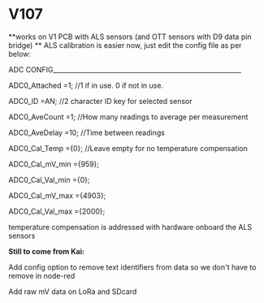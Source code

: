 # V107
**works on V1 PCB with ALS sensors (and OTT sensors with D9 data pin bridge)
**
ALS calibration is easier now, just edit the config file as per below:

ADC CONFIG__________________________________________________________

ADC0_Attached           =1;                                         //1 if in use. 0 if not in use.

ADC0_ID                 =AN;                                         //2 character ID key for selected sensor

ADC0_AveCount           =1;                                         //How many readings to average per measurement

ADC0_AveDelay           =10;                                        //Time between readings

ADC0_Cal_Temp           ={0};                                        //Leave empty for no temperature compensation

ADC0_Cal_mV_min         ={959};                      

ADC0_Cal_Val_min        ={0};                         

ADC0_Cal_mV_max         ={4903};

ADC0_Cal_Val_max        ={2000};


temperature compensation is addressed with hardware onboard the ALS sensors

**Still to come from Kai:**

Add config option to remove text identifiers from data so we don't have to remove in node-red

Add raw mV data on LoRa and SDcard

